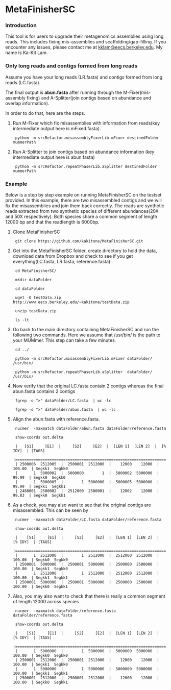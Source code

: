 # MetaFinisherSC
### Introduction ###
This tool is for users to upgrade their metagenomics assemblies using long reads. This includes fixing mis-assemblies and scaffolding/gap-filling. If you encounter any issues, please contact me at kklam@eecs.berkeley.edu. My name is Ka-Kit Lam. 


### Only long reads and contigs formed from long reads ###

Assume you have your long reads (LR.fasta) and contigs formed from long reads (LC.fasta). 

The final output is **abun.fasta** after running through the M-Fixer(mis-assembly fixing) and A-Splitter(join contigs based on abundance and overlap information). 

In order to do that, here are the steps. 

1. Run M-Fixer which fix misassemblies with information from reads(key intermediate output here is mFixed.fasta).

        python -m srcRefactor.misassemblyFixerLib.mFixer destinedFolder mummerPath 

2. Run A-Splitter to join contigs based on abundance information (key intermediate output here is abun.fasta)

        python -m srcRefactor.repeatPhaserLib.aSplitter destinedFolder mummerPath

### Example ###
Below is a step by step example on running MetaFinisherSC on the testset provided. In this example, there are two misassembled contigs and we will fix the misassemblies and join them back correctly. The reads are synthetic reads extracted from two synthetic species of different abundances(20X and 50X respectively). Both species share a common segment of length 12000 bp and that the readlength is 6000bp.  

1. Clone MetaFinisherSC
        
        git clone https://github.com/kakitone/MetaFinisherSC.git
        
2. Get into the MetaFinisherSC folder, create directory to hold the data, download data from Dropbox and check to see if you get everything(LC.fasta, LR.fasta, reference.fasta). 
        
        cd MetaFinisherSC/        

        mkdir dataFolder
        
        cd dataFolder
        
        wget -O testData.zip http://www.eecs.berkeley.edu/~kakitone/testData.zip 
        
        unzip testData.zip
        
        ls -lt

3. Go back to the main directory containing MetaFinisherSC and run the following two commands. Here we assume that /usr/bin/ is the path to your MUMmer. This step can take a few minutes. 
        
        cd ../

        python -m srcRefactor.misassemblyFixerLib.mFixer dataFolder/ /usr/bin/
        
        python -m srcRefactor.repeatPhaserLib.aSplitter  dataFolder/ /usr/bin/

4. Now verify that the original LC.fasta contain 2 contigs whereas the final abun.fasta contains 2 contigs

        fgrep -o ">" dataFolder/LC.fasta  | wc -lc
        
        fgrep -o ">" dataFolder/abun.fasta  | wc -lc


5. Align the abun.fasta with reference.fasta. 

        nucmer  -maxmatch dataFolder/abun.fasta dataFolder/reference.fasta         

        show-coords out.delta

        |   [S1]     [E1]  |     [S2]     [E2]  |  [LEN 1]  [LEN 2]  |  [% IDY]  | [TAGS] 
        |=====================================================================================
        | 2500006  2512005  |  2500001  2512000  |    12000    12000  |   100.00  | Segkk1	Segkk0
        |       1  5000002  |  5000000        1  |  5000002  5000000  |    99.99  | Segkk0	Segkk0
        |       1  5000005  |        1  5000000  |  5000005  5000000  |    99.99  | Segkk1	Segkk1
        | 2488001  2500002  |  2512000  2500001  |    12002    12000  |    99.83  | Segkk0	Segkk1

6. As a check, you may also want to see that the original contigs are misassembled. This can be seen by 

        nucmer  -maxmatch dataFolder/LC.fasta dataFolder/reference.fasta         

        show-coords out.delta

        |    [S1]     [E1]  |     [S2]     [E2]  |  [LEN 1]  [LEN 2]  |  [% IDY]  | [TAGS]
        |=====================================================================================
        |       1  2512000  |        1  2512000  |  2512000  2512000  |   100.00  | Segkk0	Segkk0
        | 2500001  5000000  |  2500001  5000000  |  2500000  2500000  |   100.00  | Segkk1	Segkk0
        |       1  2512000  |        1  2512000  |  2512000  2512000  |   100.00  | Segkk1	Segkk1
        | 2500001  5000000  |  2500001  5000000  |  2500000  2500000  |   100.00  | Segkk0	Segkk1

7. Also, you may also want to check that there is really a common segment of length 12000 across species

        nucmer  -maxmatch dataFolder/reference.fasta dataFolder/reference.fasta         

        show-coords out.delta
        
        |    [S1]     [E1]  |     [S2]     [E2]  |  [LEN 1]  [LEN 2]  |  [% IDY]  | [TAGS]
        |=====================================================================================
        |       1  5000000  |        1  5000000  |  5000000  5000000  |   100.00  | Segkk0	Segkk0
        | 2500001  2512000  |  2500001  2512000  |    12000    12000  |   100.00  | Segkk1	Segkk0
        |       1  5000000  |        1  5000000  |  5000000  5000000  |   100.00  | Segkk1	Segkk1
        | 2500001  2512000  |  2500001  2512000  |    12000    12000  |   100.00  | Segkk0	Segkk1

